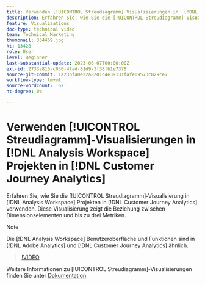 ```yaml
---
title: Verwenden [!UICONTROL Streudiagramm] Visualisierungen in  [!DNL Analysis Workspace]  Projekten
description: Erfahren Sie, wie Sie die [!UICONTROL Streudiagramm]-Visualisierung in  [!DNL Analysis Workspace] -Projekten in  [!DNL Customer Journey Analytics].
feature: Visualizations
doc-type: technical video
team: Technical Marketing
thumbnail: 334459.jpg
kt: 13428
role: User
level: Beginner
last-substantial-update: 2023-06-07T00:00:00Z
exl-id: 2733a815-c030-4fad-81d9-3f38fb1e7378
source-git-commit: 1a23bfa0e22a8201c4e39131fafe09573c829ce7
workflow-type: tm+mt
source-wordcount: '62'
ht-degree: 0%

---
```


# Verwenden [!UICONTROL Streudiagramm]-Visualisierungen in [!DNL Analysis Workspace] Projekten in [!DNL Customer Journey Analytics]

Erfahren Sie, wie Sie die [!UICONTROL Streudiagramm]-Visualisierung in [!DNL Analysis Workspace] Projekten in [!DNL Customer Journey Analytics] verwenden. Diese Visualisierung zeigt die Beziehung zwischen Dimensionselementen und bis zu drei Metriken.

>[!NOTE]
>
>Die [!DNL Analysis Workspace] Benutzeroberfläche und Funktionen sind in [!DNL Adobe Analytics] und [!DNL Customer Journey Analytics] ähnlich.

>[!VIDEO](https://video.tv.adobe.com/v/334459/?quality=12&learn=on)

Weitere Informationen zu [!UICONTROL Streudiagramm]-Visualisierungen finden Sie unter [Dokumentation](https://experienceleague.adobe.com/docs/analytics-platform/using/cja-workspace/visualizations/scatterplot.html).
